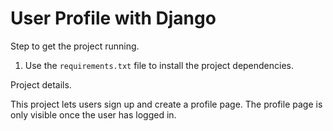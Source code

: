 # User Profile with Django

Step to get the project running.

1. Use the `requirements.txt` file to install the project dependencies.

Project details.

This project lets users sign up and create a profile page. The profile page is
only visible once the user has logged in.
